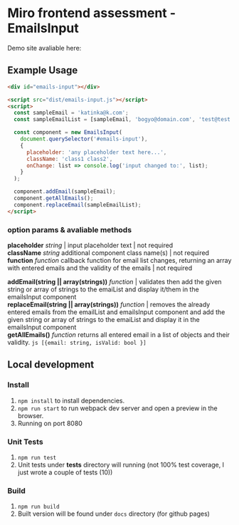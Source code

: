 # Miro frontend assessment - EmailsInput

Demo site avaliable here: 

## Example Usage

```html
<div id="emails-input"></div>

<script src="dist/emails-input.js"></script>
<script>
  const sampleEmail = 'katinka@k.com';
  const sampleEmailList = [sampleEmail, 'bogyo@domain.com', 'test@test.com', 'katinka@miro.com'];

  const component = new EmailsInput(
    document.querySelector('#emails-input'),
    {
      placeholder: 'any placeholder text here...',
      className: 'class1 class2',
      onChange: list => console.log('input changed to:', list);
    }
  );

  component.addEmail(sampleEmail);
  component.getAllEmails(); 
  component.replaceEmail(sampleEmailList);   
</script>
```

### option params & avaliable methods

**placeholder** *string*  | input placeholder text | not required <br />
**className** *string*  additional component class name(s) | not required <br />
**function** *function*  callback function for email list changes, returning an array with entered emails and the validity of the emails | not required

**addEmail(string || array(strings))** *function* | validates then add the given string or array of strings to the emaiList and display it/them in the emailsInput component <br />
**replaceEmail(string || array(strings))** *function* | removes the already entered emails from the emailList and emailsInput component and add the given string or array of strings to the emaiList and display it in the emailsInput component <br />
**getAllEmails()** *function* returns all entered email in a list of objects and their validity. ```js [{email: string, isValid: bool }]```

## Local development

### Install

1. `npm install` to install dependencies.
1. `npm run start` to run webpack dev server and open a preview in the browser.
1. Running on port 8080

### Unit Tests

1. `npm run test`
1. Unit tests under __tests__ directory will running (not 100% test coverage, I just wrote a couple of tests (10))

### Build

1. `npm run build` 
1. Built version will be found under `docs` directory (for github pages)

